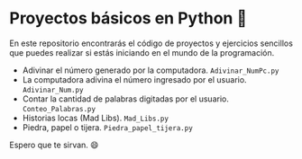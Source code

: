 # Proyectos básicos en Python :snake:
En este repositorio encontrarás el código de proyectos y ejercicios sencillos que puedes realizar si estás iniciando en el mundo de la programación. 

- Adivinar el número generado por la computadora. ```Adivinar_NumPc.py```
- La computadora adivina el número ingresado por el usuario. ```Adivinar_Num.py```
- Contar la cantidad de palabras digitadas por el usuario. ```Conteo_Palabras.py```
- Historias locas (Mad Libs). ```Mad_Libs.py```
- Piedra, papel o tijera. ```Piedra_papel_tijera.py```

Espero que te sirvan. 😄
